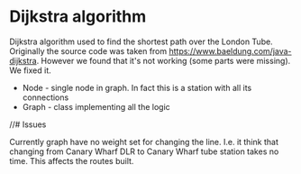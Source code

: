# Dijkstra algorithm 

Dijkstra algorithm used to find the shortest path over the London Tube.
Originally the source code was taken from https://www.baeldung.com/java-dijkstra. 
However we found that it's not working (some parts were missing). We fixed it. 

* Node - single node in graph. In fact this is a station with all its connections
* Graph - class implementing all the logic

//# Issues

Currently graph have no weight set for changing the line. I.e. it think that changing from Canary Wharf DLR to 
Canary Wharf tube station takes no time. This affects the routes built.